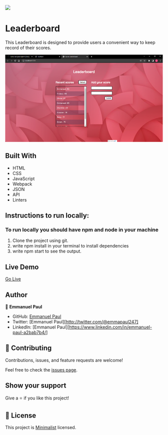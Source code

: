 ![](https://img.shields.io/badge/Microverse-blueviolet)

# Leaderboard

This Leaderboard is designed to provide users a convenient way to keep record of their scores.

![screenshot](./gameview.png)

## Built With

- HTML
- CSS
- JavaScript
- Webpack
- JSON
- API
- Linters

## Instructions to run locally:
### To run locally you should have npm and node in your machine
1. Clone the project using git.
2. write npm install in your terminal to install dependencies
3. write npm start to see the output.

## Live Demo

[Go Live](https://epaltechs.github.io/Leaderboard/dist)

## Author

👤 **Emmanuel Paul**

- GitHub: [Emmanuel Paul](https://github.com/Epaltechs/Leaderboard)
- Twitter: [Emmanuel Paul][http://twitter.com/@emmapaul247]
- LinkedIn: [Emmanuel Paul][https://www.linkedin.com/in/emmanuel-paul-a2bab7b4/]


## 🤝 Contributing

Contributions, issues, and feature requests are welcome!

Feel free to check the [issues page](https://github.com/Epaltechs/Leaderboard/issues).

## Show your support

Give a ⭐ if you like this project!

## 📝 License

This project is [Minimalist](https://web.archive.org/web/20180320194056/http://www.getminimalist.com:80/) licensed.
